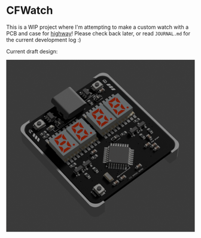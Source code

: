 # CFWatch

This is a WIP project where I'm attempting to make a custom watch with a PCB and case for [highway](https://highway.hackclub.com/)! Please check back later, or read `JOURNAL.md` for the current development log :)

Current draft design:

![render](_images/newrender.png)

